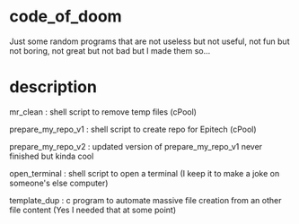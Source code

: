 # code_of_doom

Just some random programs that are not useless but not useful, not fun but not boring, not great but not bad but I made them so...

# description

mr_clean : shell script to remove temp files (cPool)

prepare_my_repo_v1 : shell script to create repo for Epitech (cPool)

prepare_my_repo_v2 : updated version of prepare_my_repo_v1 never finished but kinda cool

open_terminal : shell script to open a terminal (I keep it to make a joke on someone's else computer)

template_dup : c program to automate massive file creation from an other file content (Yes I needed that at some point)
